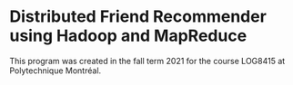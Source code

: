 # Distributed Friend Recommender using Hadoop and MapReduce
This program was created in the fall term 2021 for the course LOG8415 at Polytechnique Montréal.
